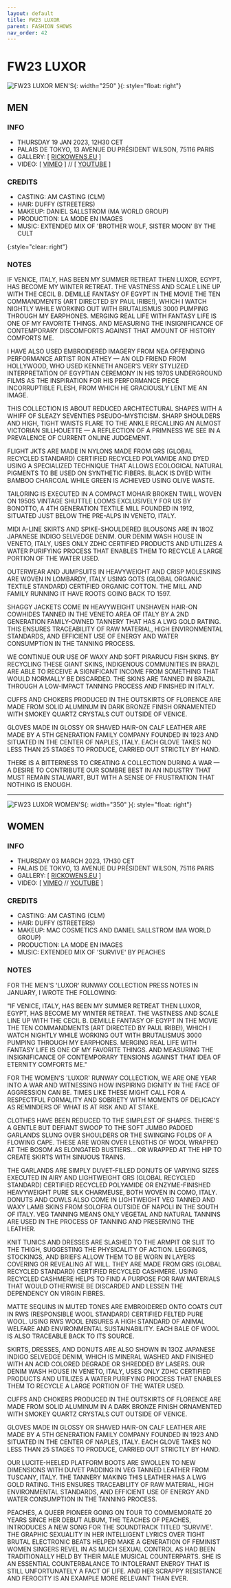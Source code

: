 ```yaml
---
layout: default
title: FW23 LUXOR
parent: FASHION SHOWS
nav_order: 42
---
```


# FW23 LUXOR

![FW23 LUXOR MEN'S](/assets/images/fw23-m.jpg){: width="250" }{: style="float: right"}
## MEN

### INFO

- THURSDAY 19 JAN 2023, 12H30 CET
- PALAIS DE TOKYO, 13 AVENUE DU PRÉSIDENT WILSON, 75116 PARIS
- GALLERY: [ [RICKOWENS.EU](https://www.rickowens.eu/en/IT/collections/men-luxor-fw23) ]
- VIDEO: [ [VIMEO](https://vimeo.com/791795311) ] // [ [YOUTUBE](https://www.youtube.com/watch?v=UZr1bcJz01I) ]

### CREDITS

- CASTING: AM CASTING (CLM)
- HAIR: DUFFY (STREETERS)
- MAKEUP: DANIEL SALLSTROM (MA WORLD GROUP)
- PRODUCTION: LA MODE EN IMAGES
- MUSIC: EXTENDED MIX OF 'BROTHER WOLF, SISTER MOON' BY THE CULT

{:style="clear: right"}

### NOTES

IF VENICE, ITALY, HAS BEEN MY SUMMER RETREAT THEN LUXOR, EGYPT, HAS BECOME MY WINTER RETREAT. THE VASTNESS AND SCALE LINE UP WITH THE CECIL B. DEMILLE FANTASY OF EGYPT IN THE MOVIE THE TEN COMMANDMENTS (ART DIRECTED BY PAUL IRIBE!), WHICH I WATCH NIGHTLY WHILE WORKING OUT WITH BRUTALISMUS 3000 PUMPING THROUGH MY EARPHONES. MERGING REAL LIFE WITH FANTASY LIFE IS ONE OF MY FAVORITE THINGS. AND MEASURING THE INSIGNIFICANCE OF CONTEMPORARY DISCOMFORTS AGAINST THAT AMOUNT OF HISTORY COMFORTS ME.

I HAVE ALSO USED EMBROIDERED IMAGERY FROM NEA OFFENDING PERFORMANCE ARTIST RON ATHEY — AN OLD FRIEND FROM HOLLYWOOD, WHO USED KENNETH ANGER’S VERY STYLIZED INTERPRETATION OF EGYPTIAN CEREMONY IN HIS 1970S UNDERGROUND FILMS AS THE INSPIRATION FOR HIS PERFORMANCE PIECE INCORRUPTIBLE FLESH, FROM WHICH HE GRACIOUSLY LENT ME AN IMAGE.

THIS COLLECTION IS ABOUT REDUCED ARCHITECTURAL SHAPES WITH A WHIFF OF SLEAZY SEVENTIES PSEUDO-MYSTICISM. SHARP SHOULDERS AND HIGH, TIGHT WAISTS FLARE TO THE ANKLE RECALLING AN ALMOST VICTORIAN SILLHOUETTE — A REFLECTION OF A PRIMNESS WE SEE IN A PREVALENCE OF CURRENT ONLINE JUDGEMENT.

FLIGHT JKTS ARE MADE IN NYLONS MADE FROM GRS (GLOBAL RECYCLED STANDARD) CERTIFIED RECYCLED POLYAMIDE AND DYED USING A SPECIALIZED TECHNIQUE THAT ALLOWS ECOLOGICAL NATURAL PIGMENTS TO BE USED ON SYNTHETIC FIBERS. BLACK IS DYED WITH BAMBOO CHARCOAL WHILE GREEN IS ACHIEVED USING OLIVE WASTE.

TAILORING IS EXECUTED IN A COMPACT MOHAIR BROKEN TWILL WOVEN ON 1950S VINTAGE SHUTTLE LOOMS EXCLUSIVELY FOR US BY BONOTTO, A 4TH GENERATION TEXTILE MILL FOUNDED IN 1912, SITUATED JUST BELOW THE PRE-ALPS IN VENETO, ITALY.

MIDI A-LINE SKIRTS AND SPIKE-SHOULDERED BLOUSONS ARE IN 18OZ JAPANESE INDIGO SELVEDGE DENIM. OUR DENIM WASH HOUSE IN VENETO, ITALY, USES ONLY ZDHC CERTIFIED PRODUCTS AND UTILIZES A WATER PURIFYING PROCESS THAT ENABLES THEM TO RECYCLE A LARGE PORTION OF THE WATER USED.

OUTERWEAR AND JUMPSUITS IN HEAVYWEIGHT AND CRISP MOLESKINS ARE WOVEN IN LOMBARDY, ITALY USING GOTS (GLOBAL ORGANIC TEXTILE STANDARD) CERTIFIED ORGANIC COTTON. THE MILL AND FAMILY RUNNING IT HAVE ROOTS GOING BACK TO 1597.

SHAGGY JACKETS COME IN HEAVYWEIGHT UNSHAVEN HAIR-ON COWHIDES TANNED IN THE VENETO AREA OF ITALY BY A 2ND GENERATION FAMILY-OWNED TANNERY THAT HAS A LWG GOLD RATING. THIS ENSURES TRACEABILITY OF RAW MATERIAL, HIGH ENVIRONMENTAL STANDARDS, AND EFFICIENT USE OF ENERGY AND WATER CONSUMPTION IN THE TANNING PROCESS.

WE CONTINUE OUR USE OF WAXY AND SOFT PIRARUCU FISH SKINS. BY RECYCLING THESE GIANT SKINS, INDIGENOUS COMMUNITIES IN BRAZIL ARE ABLE TO RECEIVE A SIGNIFICANT INCOME FROM SOMETHING THAT WOULD NORMALLY BE DISCARDED. THE SKINS ARE TANNED IN BRAZIL THROUGH A LOW-IMPACT TANNING PROCESS AND FINISHED IN ITALY.

CUFFS AND CHOKERS PRODUCED IN THE OUTSKIRTS OF FLORENCE ARE MADE FROM SOLID ALUMINUM IN DARK BRONZE FINISH ORNAMENTED WITH SMOKEY QUARTZ CRYSTALS CUT OUTSIDE OF VENICE.

GLOVES MADE IN GLOSSY OR SHAVED HAIR-ON CALF LEATHER ARE MADE BY A 5TH GENERATION FAMILY COMPANY FOUNDED IN 1923 AND SITUATED IN THE CENTER OF NAPLES, ITALY. EACH GLOVE TAKES NO LESS THAN 25 STAGES TO PRODUCE, CARRIED OUT STRICTLY BY HAND.

THERE IS A BITTERNESS TO CREATING A COLLECTION DURING A WAR — A DESIRE TO CONTRIBUTE OUR SOMBRE BEST IN AN INDUSTRY THAT MUST REMAIN STALWART, BUT WITH A SENSE OF FRUSTRATION THAT NOTHING IS ENOUGH.

---
![FW23 LUXOR WOMEN'S](/assets/images/fw23-w.jpg){: width="350" }{: style="float: right"}
## WOMEN

### INFO

- THURSDAY 03 MARCH 2023, 17H30 CET
- PALAIS DE TOKYO, 13 AVENUE DU PRÉSIDENT WILSON, 75116 PARIS
- GALLERY: [ [RICKOWENS.EU](https://www.rickowens.eu/en/US/collections/women-luxor-fw23) ]
- VIDEO: [ [VIMEO](https://vimeo.com/804058726) // [YOUTUBE](https://www.youtube.com/watch?v=-myED5_VF7o) ]

### CREDITS

- CASTING: AM CASTING (CLM)
- HAIR: DUFFY (STREETERS)
- MAKEUP: MAC COSMETICS AND DANIEL SALLSTROM (MA WORLD GROUP)
- PRODUCTION: LA MODE EN IMAGES
- MUSIC: EXTENDED MIX OF 'SURVIVE' BY PEACHES

### NOTES

FOR THE MEN'S 'LUXOR' RUNWAY COLLECTION PRESS NOTES IN JANUARY, I WROTE THE FOLLOWING:

"IF VENICE, ITALY, HAS BEEN MY SUMMER RETREAT THEN LUXOR, EGYPT, HAS BECOME MY WINTER RETREAT. THE VASTNESS AND SCALE LINE UP WITH THE CECIL B. DEMILLE FANTASY OF EGYPT IN THE MOVIE THE TEN COMMANDMENTS (ART DIRECTED BY PAUL IRIBE!), WHICH I WATCH NIGHTLY WHILE WORKING OUT WITH BRUTALISMUS 3000 PUMPING THROUGH MY EARPHONES. MERGING REAL LIFE WITH FANTASY LIFE IS ONE OF MY FAVORITE THINGS. AND MEASURING THE INSIGNIFICANCE OF CONTEMPORARY TENSIONS AGAINST THAT IDEA OF ETERNITY COMFORTS ME."

FOR THE WOMEN'S 'LUXOR' RUNWAY COLLECTION, WE ARE ONE YEAR INTO A WAR AND WITNESSING HOW INSPIRING DIGNITY IN THE FACE OF AGGRESSION CAN BE. TIMES LIKE THESE MIGHT CALL FOR A RESPECTFUL FORMALITY AND SOBRIETY WITH MOMENTS OF DELICACY AS REMINDERS OF WHAT IS AT RISK AND AT STAKE.

CLOTHES HAVE BEEN REDUCED TO THE SIMPLEST OF SHAPES. THERE'S A GENTLE BUT DEFIANT SWOOP TO THE SOFT JUMBO PADDED GARLANDS SLUNG OVER SHOULDERS OR THE SWINGING FOLDS OF A FLOWING CAPE. THESE ARE WORN OVER LENGTHS OF WOOL WRAPPED AT THE BOSOM AS ELONGATED BUSTIERS... OR WRAPPED AT THE HIP TO CREATE SKIRTS WITH SINUOUS TRAINS.

THE GARLANDS ARE SIMPLY DUVET-FILLED DONUTS OF VARYING SIZES EXECUTED IN AIRY AND LIGHTWEIGHT GRS (GLOBAL RECYCLED STANDARD) CERTIFIED RECYCLED POLYAMIDE OR ENZYME-FINISHED HEAVYWEIGHT PURE SILK CHARMEUSE, BOTH WOVEN IN COMO, ITALY. DONUTS AND COWLS ALSO COME IN LIGHTWEIGHT VEG TANNED AND WAXY LAMB SKINS FROM SOLOFRA OUTSIDE OF NAPOLI IN THE SOUTH OF ITALY. VEG TANNING MEANS ONLY VEGETAL AND NATURAL TANNINS ARE USED IN THE PROCESS OF TANNING AND PRESERVING THE LEATHER.

KNIT TUNICS AND DRESSES ARE SLASHED TO THE ARMPIT OR SLIT TO THE THIGH, SUGGESTING THE PHYSICALITY OF ACTION. LEGGINGS, STOCKINGS, AND BRIEFS ALLOW THEM TO BE WORN IN LAYERS COVERING OR REVEALING AT WILL. THEY ARE MADE FROM GRS (GLOBAL RECYCLED STANDARD) CERTIFIED RECYCLED CASHMERE. USING RECYCLED CASHMERE HELPS TO FIND A PURPOSE FOR RAW MATERIALS THAT WOULD OTHERWISE BE DISCARDED AND LESSEN THE DEPENDENCY ON VIRGIN FIBRES.

MATTE SEQUINS IN MUTED TONES ARE EMBROIDERED ONTO COATS CUT IN RWS (RESPONSIBLE WOOL STANDARD) CERTIFIED FELTED PURE WOOL. USING RWS WOOL ENSURES A HIGH STANDARD OF ANIMAL WELFARE AND ENVIRONMENTAL SUSTAINABILITY. EACH BALE OF WOOL IS ALSO TRACEABLE BACK TO ITS SOURCE.

SKIRTS, DRESSES, AND DONUTS ARE ALSO SHOWN IN 13OZ JAPANESE INDIGO SELVEDGE DENIM, WHICH IS MINERAL WASHED AND FINISHED WITH AN ACID COLORED DEGRADE OR SHREDDED BY LASERS. OUR DENIM WASH HOUSE IN VENETO, ITALY, USES ONLY ZDHC CERTIFIED PRODUCTS AND UTILIZES A WATER PURIFYING PROCESS THAT ENABLES THEM TO RECYCLE A LARGE PORTION OF THE WATER USED.

CUFFS AND CHOKERS PRODUCED IN THE OUTSKIRTS OF FLORENCE ARE MADE FROM SOLID ALUMINUM IN A DARK BRONZE FINISH ORNAMENTED WITH SMOKEY QUARTZ CRYSTALS CUT OUTSIDE OF VENICE.

GLOVES MADE IN GLOSSY OR SHAVED HAIR-ON CALF LEATHER ARE MADE BY A 5TH GENERATION FAMILY COMPANY FOUNDED IN 1923 AND SITUATED IN THE CENTER OF NAPLES, ITALY. EACH GLOVE TAKES NO LESS THAN 25 STAGES TO PRODUCE, CARRIED OUT STRICTLY BY HAND.

OUR LUCITE-HEELED PLATFORM BOOTS ARE SWOLLEN TO NEW DIMENSIONS WITH DUVET PADDING IN VEG TANNED LEATHER FROM TUSCANY, ITALY. THE TANNERY MAKING THIS LEATHER HAS A LWG GOLD RATING. THIS ENSURES TRACEABILITY OF RAW MATERIAL, HIGH ENVIRONMENTAL STANDARDS, AND EFFICIENT USE OF ENERGY AND WATER CONSUMPTION IN THE TANNING PROCESS.

PEACHES, A QUEER PIONEER GOING ON TOUR TO COMMEMORATE 20 YEARS SINCE HER DEBUT ALBUM, THE TEACHES OF PEACHES, INTRODUCES A NEW SONG FOR THE SOUNDTRACK TITLED 'SURVIVE'. THE GRAPHIC SEXUALITY IN HER INTELLIGENT LYRICS OVER TIGHT BRUTAL ELECTRONIC BEATS HELPED MAKE A GENERATION OF FEMINIST WOMEN SINGERS REVEL IN AS MUCH SEXUAL CONTROL AS HAD BEEN TRADITIONALLY HELD BY THEIR MALE MUSICAL COUNTERPARTS. SHE IS AN ESSENTIAL COUNTERBALANCE TO INTOLERANT ENERGY THAT IS STILL UNFORTUNATELY A FACT OF LIFE. AND HER SCRAPPY RESISTANCE AND FEROCITY IS AN EXAMPLE MORE RELEVANT THAN EVER.
